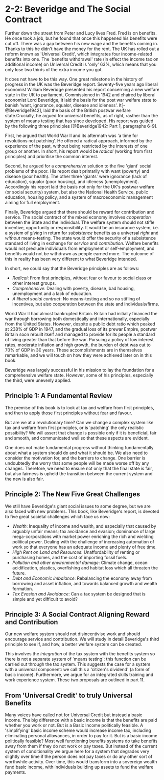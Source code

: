 # 2-2: Beveridge and The Social Contract

Further down the street from Peter and Lucy lives Fred. Fred is on benefits. He once took a job, but he found that once this happened his benefits were cut off. There was a gap between his new wage and the benefits coming in. Thanks to this he didn't have the money for the rent. The UK has rolled out a reform known as 'Universal Credit', which integrates four income-related benefits into one. The 'benefits withdrawal' rate (in effect the income tax on additional income) on Universal Credit is 'only' 63%, which means that you only lose two thirds of the extra income you got.

It does not have to be this way. One great milestone in the history of progress in the UK was the Beveridge report.  Seventy-five years ago liberal economist William Beveridge presented his report concerning a new welfare state in the UK to parliament. Commissioned in 1942 and chaired by liberal economist Lord Beveridge, it laid the basis for the post war welfare state to banish 'want, ignorance, squalor, disease and idleness'. It[-@Beveridge1942], laid the basis of the British postwar welfare state.Crucially, he argued for universal benefits, as of right, rasther than the system of means testing that has since developed. His report was guided by the following three principles [@Beveridge1942: Part 1, paragraphs 6-9].

First, he argued that World War II and its aftermath was 'a time for revolutions not patching'. He offered a radical approach, informed by the experience of the past, without being restricted by the interests of one group or another. In short, his report would be *radical* (working from first principles) and prioritise the common interest.

Second, he argued for a *comprehensive* solution to the five 'giant' social problems of the poor. His report dealt primarily with want (poverty) and disease (poor health). The other three 'giants' were ignorance (lack of education), squalor (poor housing), and idleness (unemployment). Accordingly his report laid the basis not only for the UK's postwar welfare (or social security) system, but also the National Health Service, public education, housing policy, and a system of macroeconomic management aiming for full employment. 

Finally, Beveridge argued that there should be reward for contribution and service. The social contract of the mixed economy involves *cooperation* between the State and the individual. The welfare system should not stifle incentive, opportunity or responsibility. It would be an insurance system, i.e. a system of *giving* in return for *subsistence* benefits as a universal *right* and *without* means-testing. The state would offer the security of a subsistence standard of living in exchange for *service* and *contribution*. Welfare benefits would not preclude individuals from employment or self-employment, and benefits would not be withdrawn as people earned more. The outcome of this in reality has been very different to what Beveridge intended.

In short, we could say that the Beveridge principles are as follows:

- *Radical*: From first principles, without fear or favour to social class or other interest groups.
- *Comprehensive*: Dealing with poverty, disease, bad housing, unemployment and a lack of education.
- *A liberal social contract*: No means-testing and so no stifling of incentives, but also cooperation between the state and individuals/firms.

World War II had almost bankrupted Britain. Britain had initially financed the war through borrowing both domestically and internationally, especially from the United States. However, despite a public debt ratio which peaked at 238% of GDP in 1947, and the gradual loss of its prewar Empire, postwar Britain soon rebuilt itself and managed to provide for its people a standard of living greater than that before the war. Pursuing a policy of low interest rates, moderate inflation and high growth, the burden of debt was cut to 70% of GDP in 30 years. These accomplishments are in themselves remarkable, and we will touch on how they were achieved later on in this book.

Beveridge was largely successful in his mission to lay the foundation for a comprehensive welfare state. However, some of his principles, especially the third, were unevenly applied. 

## **Principle 1: A Fundamental Review**

The premise of this book is to look at tax and welfare from first principles, and then to apply those first principles without fear and favour.

But are we at a revolutionary time? Can we change a complex system like tax and welfare from first principles, or is 'patching' the only realistic possibility? We will assert that change is possible only if it is beneficial, fair and smooth, and communicated well so that these aspects are evident.

One does not make fundamental progress without thinking fundamentally about what a system should do and what it should be. We also need to consider the motivation for, and the barriers to change. One barrier is undoubtedly the worry that some people will be made worse off by any changes. Therefore, we need to ensure not only that the final state is fair, but also fairness is upheld the transition between the current system and the new is also fair.

## **Principle 2: The New Five Great Challenges**

We still have Beveridge's giant social issues to some degree, but we are also faced with new problems. This book, like Beveridge's report, is devoted to five great societal challenges which face us now:

- *Wealth*: Inequality of income and wealth, and especially that caused by arguably unfair means; tax avoidance and evasion; dominance of large mega-corporations with market power enriching the rich and wielding political power. Dealing with the challenge of increasing automation of work so that everyone has an adequate income and plenty of free time.
- *High Rent on Land and Resources*: Unaffordability of renting or purchasing homes, and the cost of importing fossil fuels.
- *Pollution and other environmental damage*: Climate change, ocean acidification, plastics, overfishing and habitat loss which all threaten the future.
- *Debt and Economic imbalance*: Rebalancing the economy away from borrowing and asset inflation, and towards balanced growth and wealth formation.
- *Tax Evasion and Avoidance*: Can a tax system be designed that is simple and yet difficult to avoid?

## **Principle 3: A Social Contract Aligning Reward and Contribution**

Our new welfare system should not disincentivise work and should encourage service and contribution. We will study in detail Beveridge's third principle to see if, and how, a better welfare system can be created. 

This involves the *integration* of the tax system with the benefits system so there is not a separate system of 'means testing': this function can be carried out through the tax system. This suggests the case for a system with a universal component: we call this a 'citizen's dividend' (a form of basic income). Furthermore, we argue for an integrated skills training and work experience system. These two proposals are outlined in part 11.

## **From 'Universal Credit' to truly Universal Benefits**

Many voices have called not for Universal Credit but instead a basic income. The big difference with a basic income is that the benefits are paid whether you work or not. But is a Basic Income politically feasible. A 'simplifying' basic income scheme would increase income tax, including eliminating personal allowances, in order to pay for it. But is a basic income politically feasible? Most well functioning benefits systems do take benefits away from them if they do not work or pay taxes. But instead of the current system of conditionality we argue here for a system that degrades very slightly over time if the person does not pay taxes or do any other sort of worthwhile activity. Over time, this would transform into a sovereign wealth fund basic income, with individuals building up assets to fund the welfare payments.

